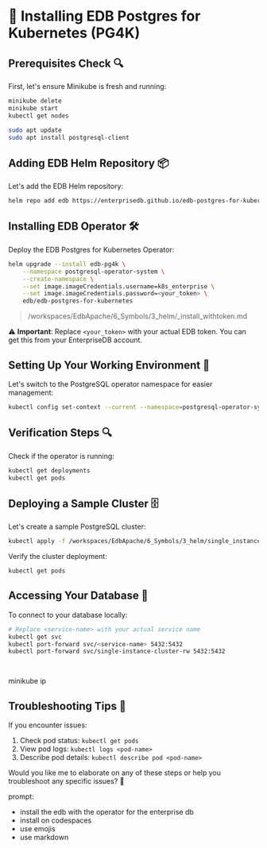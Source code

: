 # 🚀 Installing EDB Postgres for Kubernetes (PG4K)

## Prerequisites Check 🔍
First, let's ensure Minikube is fresh and running:

```bash
minikube delete
minikube start
kubectl get nodes
```

```bash
sudo apt update
sudo apt install postgresql-client
```

## Adding EDB Helm Repository 📦
Let's add the EDB Helm repository:

```bash
helm repo add edb https://enterprisedb.github.io/edb-postgres-for-kubernetes-charts/
```

## Installing EDB Operator 🛠️
Deploy the EDB Postgres for Kubernetes Operator:

```bash
helm upgrade --install edb-pg4k \
    --namespace postgresql-operator-system \
    --create-namespace \
    --set image.imageCredentials.username=k8s_enterprise \
    --set image.imageCredentials.password=<your_token> \
    edb/edb-postgres-for-kubernetes
```

> /workspaces/EdbApache/6_Symbols/3_helm/_install_withtoken.md

⚠️ **Important**: Replace `<your_token>` with your actual EDB token. You can get this from your EnterpriseDB account.

## Setting Up Your Working Environment 🔧
Let's switch to the PostgreSQL operator namespace for easier management:

```bash
kubectl config set-context --current --namespace=postgresql-operator-system
```

## Verification Steps 🔍

Check if the operator is running:
```bash
kubectl get deployments
kubectl get pods
```

## Deploying a Sample Cluster 🗄️
Let's create a sample PostgreSQL cluster:

```bash
kubectl apply -f /workspaces/EdbApache/6_Symbols/3_helm/single_instance_cluster.yaml
```

Verify the cluster deployment:
```bash
kubectl get pods
```

## Accessing Your Database 🔌
To connect to your database locally:

```bash
# Replace <service-name> with your actual service name
kubectl get svc
kubectl port-forward svc/<service-name> 5432:5432
kubectl port-forward svc/single-instance-cluster-rw 5432:5432

   
```

minikube ip


## Troubleshooting Tips 🔧

If you encounter issues:
1. Check pod status: `kubectl get pods`
2. View pod logs: `kubectl logs <pod-name>`
3. Describe pod details: `kubectl describe pod <pod-name>`

Would you like me to elaborate on any of these steps or help you troubleshoot any specific issues? 🤔

prompt: 
- install the edb with the operator for the enterprise db
- install on codespaces
- use emojis
- use markdown
